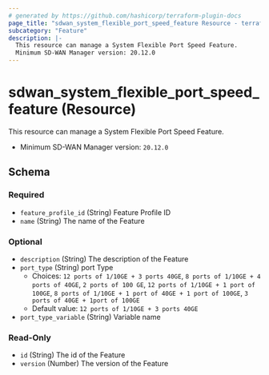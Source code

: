 ```yaml
---
# generated by https://github.com/hashicorp/terraform-plugin-docs
page_title: "sdwan_system_flexible_port_speed_feature Resource - terraform-provider-sdwan"
subcategory: "Feature"
description: |-
  This resource can manage a System Flexible Port Speed Feature.
  Minimum SD-WAN Manager version: 20.12.0
---
```


# sdwan_system_flexible_port_speed_feature (Resource)

This resource can manage a System Flexible Port Speed Feature.
  - Minimum SD-WAN Manager version: `20.12.0`



<!-- schema generated by tfplugindocs -->
## Schema

### Required

- `feature_profile_id` (String) Feature Profile ID
- `name` (String) The name of the Feature

### Optional

- `description` (String) The description of the Feature
- `port_type` (String) port Type
  - Choices: `12 ports of 1/10GE + 3 ports 40GE`, `8 ports of 1/10GE + 4 ports of 40GE`, `2 ports of 100 GE`, `12 ports of 1/10GE + 1 port of 100GE`, `8 ports of 1/10GE + 1 port of 40GE + 1 port of 100GE`, `3 ports of 40GE + 1port of 100GE`
  - Default value: `12 ports of 1/10GE + 3 ports 40GE`
- `port_type_variable` (String) Variable name

### Read-Only

- `id` (String) The id of the Feature
- `version` (Number) The version of the Feature
